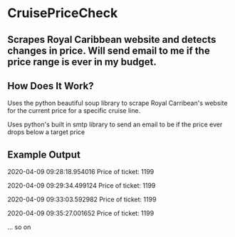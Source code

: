 # CruisePriceCheck
Scrapes Royal Caribbean website and detects changes in price. 
Will send email to me if the price range is ever in my budget.
----------
## How Does It Work?
Uses the python beautiful soup library to scrape Royal Carribean's website for the current price for a specific cruise line.

Uses python's built in smtp library to send an email to be if the price ever drops below a target price

## Example Output
2020-04-09 09:28:18.954016
Price of ticket: 
1199

2020-04-09 09:29:34.499124
Price of ticket: 
1199

2020-04-09 09:33:03.592982
Price of ticket: 
1199

2020-04-09 09:35:27.001652
Price of ticket: 
1199

... so on
